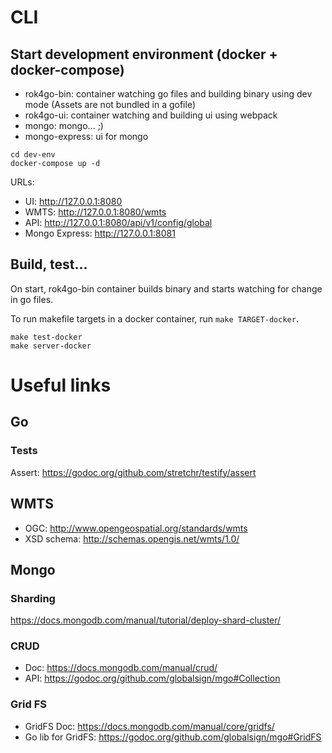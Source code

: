 # CLI

## Start development environment (docker + docker-compose)

* rok4go-bin: container watching go files and building binary using dev mode (Assets are not bundled in a gofile)
* rok4go-ui: container watching and building ui using webpack
* mongo: mongo... ;)
* mongo-express: ui for mongo

```
cd dev-env
docker-compose up -d
```

URLs:

* UI: http://127.0.0.1:8080
* WMTS: http://127.0.0.1:8080/wmts
* API: http://127.0.0.1:8080/api/v1/config/global
* Mongo Express: http://127.0.0.1:8081


## Build, test...

On start, rok4go-bin container builds binary and starts watching for change in go files.

To run makefile targets in a docker container, run `make TARGET-docker`.

```
make test-docker
make server-docker
```

# Useful links

## Go

### Tests

Assert: https://godoc.org/github.com/stretchr/testify/assert

## WMTS

- OGC: http://www.opengeospatial.org/standards/wmts
- XSD schema: http://schemas.opengis.net/wmts/1.0/

## Mongo

### Sharding

https://docs.mongodb.com/manual/tutorial/deploy-shard-cluster/

### CRUD

- Doc: https://docs.mongodb.com/manual/crud/
- API: https://godoc.org/github.com/globalsign/mgo#Collection

### Grid FS

- GridFS Doc: https://docs.mongodb.com/manual/core/gridfs/
- Go lib for GridFS: https://godoc.org/github.com/globalsign/mgo#GridFS